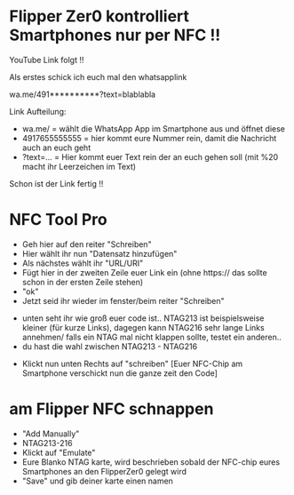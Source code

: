# Flipper Zer0 kontrolliert Smartphones nur per NFC !!

YouTube Link folgt !!


Als erstes schick ich euch mal den whatsapplink

wa.me/491**********?text=blablabla

Link Aufteilung:
* wa.me/ = wählt die WhatsApp App im Smartphone aus und öffnet diese
* 4917655555555 = hier kommt eure Nummer rein, damit die Nachricht auch an euch geht
* ?text=... = Hier kommt euer Text rein der an euch gehen soll (mit %20 macht ihr Leerzeichen im Text)

Schon ist der Link fertig !!

# NFC Tool Pro
* Geh hier auf den reiter "Schreiben"
* Hier wählt ihr nun "Datensatz hinzufügen"
* Als nächstes wählt ihr "URL/URI"
* Fügt hier in der zweiten Zeile euer Link ein (ohne https:// das sollte schon in der ersten Zeile stehen)
* "ok"
* Jetzt seid ihr wieder im fenster/beim reiter "Schreiben"
- unten seht ihr wie groß euer code ist.. NTAG213 ist beispielsweise kleiner (für kurze Links), dagegen kann NTAG216 sehr lange Links annehmen/ falls ein NTAG mal nicht klappen sollte, testet ein anderen.. 
- du hast die wahl zwischen NTAG213 - NTAG216
* Klickt nun unten Rechts auf "schreiben" 
[Euer NFC-Chip am Smartphone verschickt nun die ganze zeit den Code]

# am Flipper NFC schnappen
* "Add Manually" 
* NTAG213-216
* Klickt auf "Emulate"
* Eure Blanko NTAG karte, wird beschrieben 
sobald der NFC-chip eures Smartphones an den FlipperZer0 gelegt wird
* "Save" und gib deiner karte einen namen



